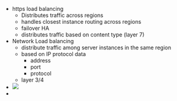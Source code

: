 - https load balancing
	- Distributes traffic across regions
	- handles closest instance routing across regions
	- failover HA
	- distributes traffic based on content type (layer 7)
- Network Load balancing
	- distribute traffic among server instances in the same region
	- based on IP protocol data
		- address
		- port
		- protocol
	- layer 3/4
- ![](https://miro.medium.com/max/614/1*u95QsM2JaE-wqYQkJ7Cs4w.png)
-